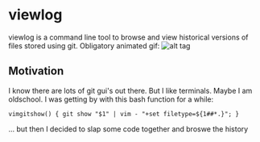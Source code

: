 # viewlog

viewlog is a command line tool to browse and view historical versions of files stored using git. Obligatory animated gif:
![alt tag](https://raw.github.com/rouble/viewlog/master/doc/viewlog.gif)



## Motivation
I know there are lots of git gui's out there. But I like terminals. Maybe I am oldschool. I was getting by with this bash function for a while:
```
vimgitshow() { git show "$1" | vim - "+set filetype=${1##*.}"; }
```
... but then I decided to slap some code together and broswe the history
